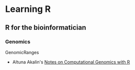 # Learning R

## R for the bioinformatician

### Genomics

GenomicRanges

* Altuna Akalin's [Notes on Computational Genomics with R](https://al2na.github.io/compgenr/genomic_intervals/granges.html)
